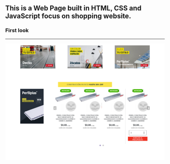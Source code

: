## This is a Web Page built in HTML, CSS and JavaScript focus on shopping website.

### First look
___
<img src="GithubSrc/Vivienda-Verde-Test-CV.png">